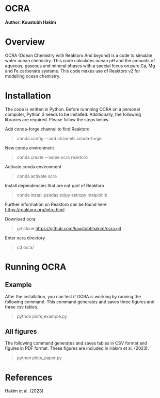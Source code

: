 # OCRA #
#### Author: Kaustubh Hakim ####

# Overview #

OCRA (Ocean Chemistry with Reaktoro And beyond) is a code to simulate water ocean chemistry. This code calculates ocean pH and the amounts of aqueous, gaseous and mineral phases with a special focus on pure Ca, Mg and Fe carbonate systems. This code makes use of Reaktoro v2 for modelling ocean chemistry.

# Installation #

The code is written in Python. Before runnning OCRA on a personal computer, Python 3 needs to be installed. Additionally, the following libraries are required. Please follow the steps below. 

Add conda-forge channel to find Reaktoro

> conda config --add channels conda-forge

New conda environment

> conda create --name ocra reaktoro

Activate conda environment

> conda activate ocra

Install dependencies that are not part of Reaktoro

> conda install pandas scipy astropy matplotlib

Further information on Reaktoro can be found here https://reaktoro.org/intro.html

Download ocra

> git clone https://github.com/kaustubhhakim/ocra.git

Enter ocra directory

> cd ocra/

# Running OCRA #

## Example ##

After the installation, you can test if OCRA is working by running the following command. This command generates and saves three figures and three csv tables.

> python plots_example.py

## All figures ##

The following command generates and saves tables in CSV format and figures in PDF format. These figures are included in Hakim et al. (2023).

> python plots_paper.py

# References #

Hakim et al. (2023)
